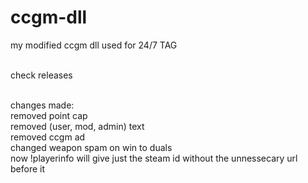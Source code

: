 # ccgm-dll
my modified ccgm dll used for 24/7 TAG <br><br>

check releases<br><br>

changes made: <br>
removed point cap<br>
removed (user, mod, admin) text<br>
removed ccgm ad<br>
changed weapon spam on win to duals<br>
now !playerinfo will give just the steam id without the unnessecary url before it
